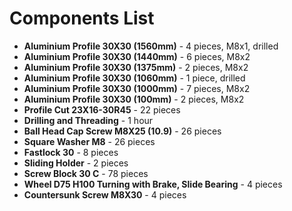 # Components List

- **Aluminium Profile 30X30 (1560mm)** - 4 pieces, M8x1, drilled
- **Aluminium Profile 30X30 (1440mm)** - 6 pieces, M8x2
- **Aluminium Profile 30X30 (1375mm)** - 2 pieces, M8x2
- **Aluminium Profile 30X30 (1060mm)** - 1 piece, drilled
- **Aluminium Profile 30X30 (1000mm)** - 7 pieces, M8x2
- **Aluminium Profile 30X30 (100mm)** - 2 pieces, M8x2
- **Profile Cut 23X16-30R45** - 22 pieces
- **Drilling and Threading** - 1 hour
- **Ball Head Cap Screw M8X25 (10.9)** - 26 pieces
- **Square Washer M8** - 26 pieces
- **Fastlock 30** - 8 pieces
- **Sliding Holder** - 2 pieces
- **Screw Block 30 C** - 78 pieces
- **Wheel D75 H100 Turning with Brake, Slide Bearing** - 4 pieces
- **Countersunk Screw M8X30** - 4 pieces
